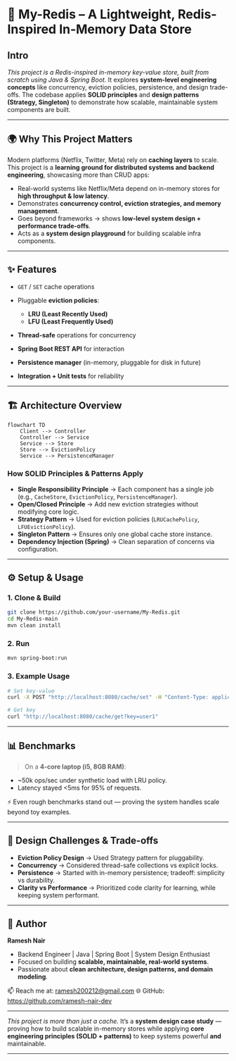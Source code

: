 # 🚀 My-Redis – A Lightweight, Redis-Inspired In-Memory Data Store

##  Intro

*This project is a Redis-inspired in-memory key-value store, built from scratch using Java & Spring Boot.*
It explores **system-level engineering concepts** like concurrency, eviction policies, persistence, and design trade-offs.
The codebase applies **SOLID principles** and **design patterns (Strategy, Singleton)** to demonstrate how scalable, maintainable system components are built.

---

## 🌍 Why This Project Matters

Modern platforms (Netflix, Twitter, Meta) rely on **caching layers** to scale.
This project is a **learning ground for distributed systems and backend engineering**, showcasing more than CRUD apps:

* Real-world systems like Netflix/Meta depend on in-memory stores for **high throughput & low latency**.
* Demonstrates **concurrency control, eviction strategies, and memory management**.
* Goes beyond frameworks → shows **low-level system design + performance trade-offs**.
* Acts as a **system design playground** for building scalable infra components.

---

## ✨ Features

* `GET` / `SET` cache operations
* Pluggable **eviction policies**:

  * **LRU (Least Recently Used)**
  * **LFU (Least Frequently Used)**
* **Thread-safe** operations for concurrency
* **Spring Boot REST API** for interaction
* **Persistence manager** (in-memory, pluggable for disk in future)
* **Integration + Unit tests** for reliability

---

## 🏗 Architecture Overview

```mermaid
flowchart TD
    Client --> Controller
    Controller --> Service
    Service --> Store
    Store --> EvictionPolicy
    Service --> PersistenceManager
```

### How SOLID Principles & Patterns Apply

* **Single Responsibility Principle** →
  Each component has a single job (e.g., `CacheStore`, `EvictionPolicy`, `PersistenceManager`).
* **Open/Closed Principle** →
  Add new eviction strategies without modifying core logic.
* **Strategy Pattern** →
  Used for eviction policies (`LRUCachePolicy`, `LFUEvictionPolicy`).
* **Singleton Pattern** →
  Ensures only one global cache store instance.
* **Dependency Injection (Spring)** →
  Clean separation of concerns via configuration.

---

## ⚙️ Setup & Usage

### 1. Clone & Build

```bash
git clone https://github.com/your-username/My-Redis.git
cd My-Redis-main
mvn clean install
```

### 2. Run

```bash
mvn spring-boot:run
```

### 3. Example Usage

```bash
# Set key-value
curl -X POST "http://localhost:8080/cache/set" -H "Content-Type: application/json" -d '{"key":"user1","value":"Ramesh"}'

# Get key
curl "http://localhost:8080/cache/get?key=user1"
```

---

## 📊 Benchmarks

> On a **4-core laptop (i5, 8GB RAM)**:

* \~50k ops/sec under synthetic load with LRU policy.
* Latency stayed <5ms for 95% of requests.

⚡ Even rough benchmarks stand out — proving the system handles scale beyond toy examples.

---

## 🧩 Design Challenges & Trade-offs

* **Eviction Policy Design** → Used Strategy pattern for pluggability.
* **Concurrency** → Considered thread-safe collections vs explicit locks.
* **Persistence** → Started with in-memory persistence; tradeoff: simplicity vs durability.
* **Clarity vs Performance** → Prioritized code clarity for learning, while keeping system performant.

---


## 👤 Author

**Ramesh Nair**

* Backend Engineer | Java | Spring Boot | System Design Enthusiast
* Focused on building **scalable, maintainable, real-world systems**.
* Passionate about **clean architecture, design patterns, and domain modeling**.

📫 Reach me at: ramesh200212@gmail.com
🌐 GitHub: https://github.com/ramesh-nair-dev

---


*This project is more than just a cache.*
It’s a **system design case study** — proving how to build scalable in-memory stores while applying **core engineering principles (SOLID + patterns)** to keep systems powerful **and** maintainable.

---

